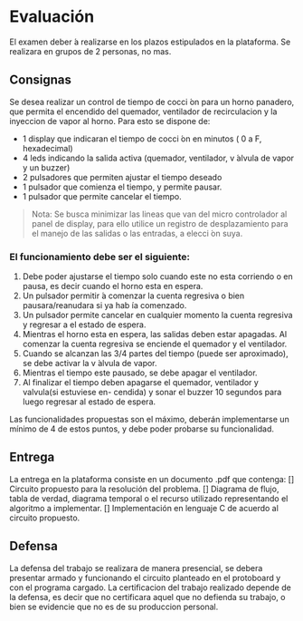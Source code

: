 # Evaluación

El examen deber ́a realizarse en los plazos estipulados en la plataforma.
Se realizara en grupos de 2 personas, no mas.

## Consignas

Se desea realizar un control de tiempo de cocci ́on para un horno panadero, que permita
el encendido del quemador, ventilador de recirculacion y la inyeccion de vapor al horno.
Para esto se dispone de:

* 1 display que indicaran el tiempo de cocci ́on en minutos ( 0 a F, hexadecimal)
* 4 leds indicando la salida activa (quemador, ventilador, v ́alvula de vapor y un buzzer)
* 2 pulsadores que permiten ajustar el tiempo deseado
* 1 pulsador que comienza el tiempo, y permite pausar.
* 1 pulsador que permite cancelar el tiempo.

> Nota: Se busca minimizar las lineas que van del micro controlador al panel de display, para
ello utilice un registro de desplazamiento para el manejo de las salidas o las entradas, a
elecci ́on suya.

### El funcionamiento debe ser el siguiente:

1. Debe poder ajustarse el tiempo solo cuando este no esta corriendo o en pausa, es decir
cuando el horno esta en espera.
2. Un pulsador permitir ́a comenzar la cuenta regresiva o bien pausara/reanudara si ya hab ́ıa
comenzado.
3. Un pulsador permite cancelar en cualquier momento la cuenta regresiva y regresar a el
estado de espera.
4. Mientras el horno esta en espera, las salidas deben estar apagadas. Al comenzar la cuenta
regresiva se enciende el quemador y el ventilador.
5. Cuando se alcanzan las 3/4 partes del tiempo (puede ser aproximado), se debe activar la
v ́alvula de vapor.
6. Mientras el tiempo este pausado, se debe apagar el ventilador.
7. Al finalizar el tiempo deben apagarse el quemador, ventilador y valvula(si estuviese en-
cendida) y sonar el buzzer 10 segundos para luego regresar al estado de espera.

Las funcionalidades propuestas son el máximo, deberán implementarse un mínimo de
4 de estos puntos, y debe poder probarse su funcionalidad.

## Entrega

La entrega en la plataforma consiste en un documento .pdf que contenga:
[] Circuito propuesto para la resolución del problema.
[] Diagrama de flujo, tabla de verdad, diagrama temporal o el recurso utilizado representando
el algoritmo a implementar.
[] Implementación en lenguaje C de acuerdo al circuito propuesto.

## Defensa

La defensa del trabajo se realizara de manera presencial, se debera presentar armado
y funcionando el circuito planteado en el protoboard y con el programa cargado.
La certificacion del trabajo realizado depende de la defensa, es decir que no certificara
aquel que no defienda su trabajo, o bien se evidencie que no es de su produccion personal.
